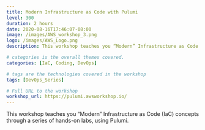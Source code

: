 ```yaml
---
title: Modern Infrastructure as Code with Pulumi
level: 300
duration: 2 hours
date: 2020-08-16T17:46:07-08:00
image: /images/AWS_workshop_3.png
logo: /images/AWS_Logo.png
description: This workshop teaches you “Modern” Infrastructure as Code (IaC) concepts through a series of hands-on labs, using Pulumi.

# categories is the overall themes covered. 
categories: [IaC, Coding, DevOps]

# tags are the technologies covered in the workshop
tags: [DevOps_Series]

# Full URL to the workshop
workshop_url: https://pulumi.awsworkshop.io/
---
```


This workshop teaches you “Modern” Infrastructure as Code (IaC) concepts through a series of hands-on labs, using Pulumi.